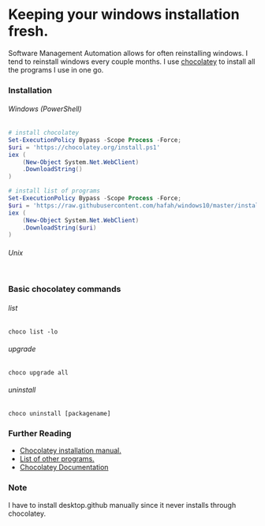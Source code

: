 
# Keeping your windows installation fresh.

Software Management Automation allows for often reinstalling windows. I tend to reinstall windows every couple months. I use [chocolatey](https://chocolatey.org/) to install all the programs I use in one go.

### Installation

###### Windows (PowerShell)
```powershell
# install chocolatey
Set-ExecutionPolicy Bypass -Scope Process -Force; 
$uri = 'https://chocolatey.org/install.ps1'
iex (
    (New-Object System.Net.WebClient)
    .DownloadString()
)

```
```powershell
# install list of programs
Set-ExecutionPolicy Bypass -Scope Process -Force;
$uri = 'https://raw.githubusercontent.com/hafah/windows10/master/install.ps1'
iex (
    (New-Object System.Net.WebClient)
    .DownloadString($uri)
)
```


###### Unix

```sh
```

### Basic chocolatey commands

###### list

`choco list -lo`


###### upgrade

`choco upgrade all`

###### uninstall

`choco uninstall [packagename]`

### Further Reading

* [Chocolatey installation manual.](https://chocolatey.org/install)
* [List of other programs.](https://chocolatey.org/packages)
* [Chocolatey Documentation](https://chocolatey.org/docs)

### Note
I have to install desktop.github manually since it never installs through chocolatey.
